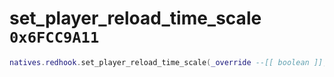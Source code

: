 # set_player_reload_time_scale `0x6FCC9A11`

```lua
natives.redhook.set_player_reload_time_scale(_override --[[ boolean ]], _timescale --[[ number ]])
```